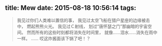 title: Mew
date: 2015-08-18 10:56:14
tags:
---

> 我见过你们人类难以置信的事，
> 我见过太空飞船在猎户星座的边缘被击中，
> 燃起熊熊火光。
> 我见过Ｃ射线，
> 划过“唐怀瑟之门”那幽暗的宇宙空间。
> 然而所有的这些时刻都将消失在时间里，
> 就像……泪水……消失在雨中一样。
> ……
> 哎这炸酱面该下锅了吧！？

